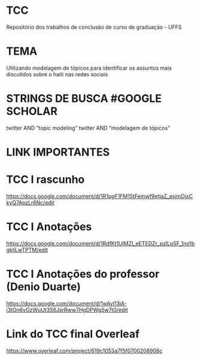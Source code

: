 # TCC
Repositório dos trabalhos de conclusão de curso de graduação - UFFS


# TEMA 
Utilizando modelagem de tópicos para identificar os assuntos mais discutidos sobre o haiti nas redes sociais

# STRINGS DE BUSCA #GOOGLE SCHOLAR
twitter AND “topic modeling”
twitter AND “modelagem de tópicos”



# LINK IMPORTANTES

# TCC I rascunho
https://docs.google.com/document/d/1R1pgF1FM15tFemwf9etjaZ_esjmDjxCkyQ7ApzLr6Nc/edit


# TCC I Anotações 
https://docs.google.com/document/d/1RdfKt1UlMZI_eETEDZr_pzlLp5F_1no1bgkljLwTPTM/edit

# TCC I Anotações do professor (Denio Duarte)
https://docs.google.com/document/d/1wAvI13iA-i3tOn6vGzWuUt3S6JsrRww7HgDPWg5w7t0/edit

# Link do TCC final Overleaf
https://www.overleaf.com/project/619c1053a7f5f0700208908c





